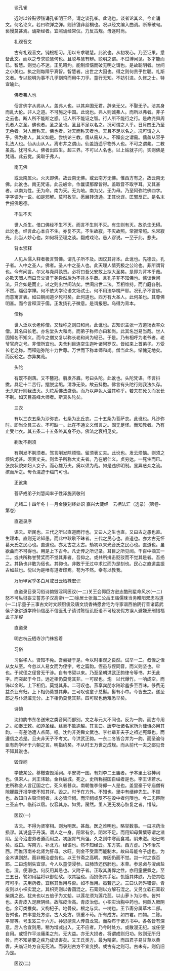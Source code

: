 <!-- { "loadSidebar": true } -->
　　谈孔雀

　　近时以铃鼓锣钹诵孔雀明王经。谓之谈孔雀。此讹也。谈者论其义。今止诵文。何名论义。若曰吹弹之弹。则铃钹非丝桐也。况以经文编入曲调。断章破句。亵慢莫甚焉。诵斯经者。宜照诵经常仪。力反古规。毋逐时尚。

　　礼观音文

　　古有礼观音文。钝根相习。用以专求聪慧。此讹也。从初发心。乃至证果。悉备此文。而以之专求聪慧何也。且聪与慧有辩。聪明之谓。不过博闻见。多才能而已。智慧。则觉心不迷。正见昭灼。能制烦恼而破无明之谓也。是故聪明者。世间之小美也。执之则每障乎真智。智慧者。出世之大因也。得之则何贵乎世聪。礼斯文者。专以聪明为事不几乎割鸡而用牛刀乎。童行无知。不妨引进。久修之士。特宜喻此。

　　佛者弗人也

　　俗言佛字从弗从人。盖弗人也。以其弃国无君。辞亲无父。不娶无子。洁其身而乱大伦。非人之道。不可施之中国。此讹也。弗人则诚弗人。而所以弗者。非子之云也。断人所不能断之惑。证人所不能证之智。行人所不能行之行。是故尧舜周孔者人之圣。佛也者。圣之圣也。圣且不足以名之。况可谓之人乎。日月四王乃至无色者。对人而称天。佛也者。对天而称天者也。天且不足以名之。况可谓之人乎。佛为弗人。其义如是。尝统论三教。儒从需从人。不躁妄之谓需。儒盖从容乎礼法人也。仙从山从人。离市井之谓山。仙盖逍遥乎物外人也。不可之谓弗。二教虽高。犹可名人。佛者出四生。超三界。不可以人名也。以上姑就子问。实则佛是梵语。此云觉。奚取于弗人。

　　南无佛

　　或云南属火。火灭即佛。故云南无佛。或云南方无佛。惟西方有之。故云南无佛。此讹也。南无梵语。此云皈命。作曩谟那摩皆得。盖取音不取字耳。又其甚者。以南为性。无为命。南为天。无为地。南为父。无为母。乃至阿弥陀佛四字。字字谬为一说。如是邪解。莫可枚举。愿展转流通。正其讹误。匡邪反正。是名末世报佛恩德。

　　不生不灭

　　世人杀生。借口佛经不生不灭。而言不生则不灭。有生则有灭。故杀生无碍。此讹也。经言此心本自不生。亦复不灭。不生故寂。不灭故照。常寂常照。名常寂光。此当人妙心也。如何将至理之谈。翻成戏论。愚人谬说。一至于此。悲夫。

　　背本崇释

　　人见从儒入释者极言赞佛。谓孔子所不及。因议其背本。此讹也。先德云。孔子者。人中之圣人。佛者。圣人中之圣人也。此天理人情究极之公论也。非所谓背也。今有问言。尔父与尧舜孰贤。必将曰吾父安敢上拟大圣矣。是即为背本乎哉。必欺天罔人而曰吾父贤于尧舜然后为不背本乎哉。且孔子非不知佛也。儒谈世间法。只合如是而止。过之则出世间法矣。世间出世二法。互相维持。而门庭各别。不然。缁侣学禅。何不依大学论语文场试士。何不用法华楞严耶。况孔子不言佛。而意寓言表。如曰朝闻道夕死可矣。此何道也。西方有大圣人。此何圣也。其尊佛明甚。而今言释深于儒。正发扬孔子微意。是谓报恩。乌得为背本。

　　僧称

　　世人泛以长老称僧。又轻称之则曰和尚。此讹也。古知识主张一方道场表率众僧。其名曰长老。亦名堂头大和尚。而弟子称师亦曰和尚。此其名岂易当哉。世人固知名不知义。而今之僧又复以称长老和尚为轻已。于是。乃有相呼为老爷者。老爷官府之号。非僧所宜也。夫舍利目连空生迦叶诸阿罗汉。皆如来上首弟子。方受长老之称。而释迦弥陀十力世尊。万世而下称本师和尚。僧当此名。惭愧无地矣。而反轻之。亦异矣哉。

　　头陀

　　有既不剃落。又不簪冠。翦发齐眉。号曰头陀。此讹也。头陀梵语。华言抖擞。具足十二苦行。摆脱尘垢。清净无染。故云抖擞。佛言有头陀行则我法久存。无头陀行则我法灭。头陀系佛法盛衰。而乃以异色人滥其称乎。若夫在死关而发长不剃。如天目高峰大师者。斯真头陀矣。

　　三衣

　　有以三衣五条为沙弥衣。七条为比丘衣。二十五条为菩萨衣。此讹也。凡沙弥时。即当全具三衣。不可缺一。此在不通文义僧言之。固无足怪。而知教者。乃有止受七衣。其五条二十五条终其身不办。佛法之衰相见矣。

　　剃发不剃须

　　有剃发不剃须者。驾言削发除烦恼。留须表丈夫。此讹也。发云烦恼。则须之烦恼尤甚。须表丈夫。则孟子所称大丈夫者。乃在躬仁义。贞穷达。一死生而已。张良状貌如妇人女子。而心雄万夫。奚以须为哉。如是违佛明制。显异惑众之流。摈而斥之。毋令混迹于缁门可也。

　　正讹集

　　菩萨戒弟子刘慧闻率子性泽施资敬刊

　　光绪二十四年冬十一月金陵刻经处识
嘉兴大藏经　云栖法汇（选录）(第卷-第卷)


　　直道录序

　　语云。斯民也。三代之所以直道而行也。又曰人之生也直。又曰古之愚也直。生理本。直则无论知愚。而此中耿耿不昧者。三代之民心也。直道也。亦太古无怀葛天氏之民心也。直道也。亦太古之太古。劫初以来光音氏之民心也。直道也。虽欲曲而不可得也。用是上下古今。凡史传之所记录。耳目之所见闻。千百中摘其一二。或共所称誉赞奖而不觉其非者。吾抑之。或共所排击贬驳而不觉其是者。吾扬之。其扬也非敢为佞也。其抑也。非敢于无过中求过而为是刻也。民心之直道盖振古如兹也。傥以为是唯有道者印焉。苟为不然。幸有以教我。

　　万历甲寅季冬白月戒日云栖袾宏识

　　直道录目录习俗诗韵毁淫祠医议(一二)关王会郭巨方逊志酷刑星命风水(一二)怒不可纵诳妄立誓苏子汉高帝(一二)徐居士张海二公岳王庙儒昧当务睢阳双忠冯道(一二)示童子三事古文时文顾厨俊及唐文烧香祷愿舍宅为寺家谱西伯阴行善诸葛武侯子张讲道学降仙信巫不信医孔子请讨陈恒讥贬语不可轻发假方误人避嫌烹刑惜福孟子茅容

　　直道录

　　明古杭云栖寺沙门袾宏着

　　习俗

　　习俗移人。贤知不免。吾尝疑于是。今以时事观之良然。试举一二。叔侄之侄从女从至。今忽以人易女而为侄字。考之篇韵。侄虽与侄同音。而义则坚也。牢也。于叔侄之侄曾无干涉。自有书契以来。乃至圣朝洪武正韵律令等书。并无此字。而突起于今日。远近相仍莫觉其非。一可叹也。炮　以代爆竹。一响成空。而饰以金彩。上下相仍。莫觉其非。二可叹也。燕享宾朋水陆珍羞多至百味。侈费无益杀业有归。上下相仍莫觉其非。三可叹也童子总髻。髻有小巾。今皆去之。遂至郎之与仆混滥无分。上下相仍莫觉其非。四可叹也他难悉举矣。

　　诗韵

　　沈约韵书东冬送宋之类音同而部别。文之与元大不同也。反为一韵。而古今用之。如奉王敕。如遵圣经。丝毫不敢逾越。其言曰。唐李杜诸名家所为律诗必用其韵。一有差池遭人点简。噫。沈约非尧舜文武也。李杜辈非夫子之祖述宪章也。而遵信之若是。且夫非天子不考文。今洪武正韵。一东二冬皆合并为一韵。而圣谕侍臣有韵学坏于六朝之言。明指约矣。不从时王万世之成规。而从前代一夫之鄙见吾不知其说也。

　　毁淫祠

　　学使某公。移檄查毁淫祠。平安坊一图。有刘李二王庙者。予本里土谷神祠也。俱宋人。刘王讳韐。金兵破城。死之。史所称报国自缢者是也。李王讳若水。史所称金人言辽国之亡。死义者甚众。南朝惟李侍郎一人是也。盖里豪于守庙僧有隙朦胧开报学使不知其详。毁之。时予在方外。不知也。里中有缙绅先生。不顾也。故知自古毁淫祠者。未必皆淫祠。而淫祠或反不在毁中者何限也。今二忠臣附三圣庙中。临街以居。仅容其身。如赁。房然。里人更无发心恢复之者。惜哉。

　　医议(一)

　　古云。不得为贤宰相。则为明医。甚哉。医之难明也。略举数事。一曰凉药治损谬。其说盛于丹溪。谓人之一身。阳常有余。阴常不足。而用知母黄檗等谓之滋阴。至今治虚劳者遵而用之。初服胃气尚强。久之则中寒而食减。阴未滋。阳已竭矣。或曰。泻南方。补北方。经语也。然不知经云。东方实。西方虚。乃不治东西。而惟泻南补北肾为肝母。水旺。则金不受熏而能制木。故曰母能令子虚也。为金木谋则然。而非概治虚劳也。以王节斋之高明。亦因仍而不觉。岂一时之误否耶。二曰炮制失宜谬。今人以童便浸参。曰肺热还伤肺也。本草。参忌卤与溲卤盐也。溲。便溺也。何反用其忌也。又附子者。正取其勇悍之性。亦用童便煮之。至三五日。譬如用猛将以御勍敌。取其猛也。而损伤其手足。饥饿其体肤。乃使其临阵可乎。夫用药者。宜察其当用与否。如不当用。曷若己之。三曰认药舛错谬。青皮则以小枳实混之。其枳壳则以香圆混之。石膏则以方解石混之。又另立软石膏软柴胡之说。犹未也以五倍子为文蛤。以莲花须为莲花蕊。以山萝卜为沙参。皆舛也。夫青皮入足厥阴经。故陈皮治高。青皮治低。小枳实治胸中药也。何繇入厥阴也。余可类推矣。又枸杞子。地骨皮。根之与实。一树也。王节斋分属草木二部。皆舛也。四率意处方谬。古人处方。慎重不苟。所有成方。如四君。四物。二陈。平胃等。号玉笈三十六方。孙思邈真人传自龙宫。而杂布于诸方书中。各各皆有深意。后人合宜则用。稍为增减出入。无不应者。乃今时处方。或散漫无纪。或任便自用。或惯作平淡庸柔之剂。无大益。亦无大损者。将谓成则归功。败则无所归咎。而不知紧要之疾乃成误害矣。又王氏类方。最为精密。而四君子易甘草以黄耆。夫临证处方自无死法。而录刻古方不宜变换。或古有之则可。古未有。则仍旧为是。

　　医议(二)

